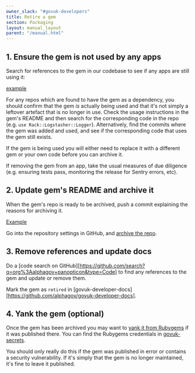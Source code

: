 ```yaml
---
owner_slack: "#govuk-developers"
title: Retire a gem
section: Packaging
layout: manual_layout
parent: "/manual.html"
---
```


## 1. Ensure the gem is not used by any apps

Search for references to the gem in our codebase to see if any apps are still using it:

[example](https://github.com/search?q=org%3Aalphagov+rack-logstasher+filename%3AGemfile+filename%3A*.gemspec&type=Code&ref=advsearch&l=&l=)

For any repos which are found to have the gem as a dependency, you should confirm that the gem _is_ actually being used and that it's not simply a leftover artefact that is no longer in use.
Check the usage instructions in the gem's README and then search for the corresponding code in the repo (e.g. `use Rack::Logstasher::Logger`). Alternatively, find the commits where the gem was added and used, and see if the corresponding code that uses the gem still exists.

If the gem is being used you will either need to replace it with a different gem or your own code before you can archive it.

If removing the gem from an app, take the usual measures of due diligence (e.g. ensuring tests pass, monitoring the release for Sentry errors, etc).

## 2. Update gem's README and archive it

When the gem's repo is ready to be archived, push a commit explaining the reasons for archiving it.

[Example](https://github.com/alphagov/govuk_taxonomy_helpers/pull/27)

Go into the repository settings in GitHub, and
[archive the repo](https://github.com/blog/2460-archiving-repositories).

## 3. Remove references and update docs

Do a [code search on GitHub][https://github.com/search?q=org%3Aalphagov+panopticon&type=Code] to find any references to the gem
and update or remove them.

Mark the gem as `retired` in [govuk-developer-docs][https://github.com/alphagov/govuk-developer-docs].

## 4. Yank the gem (optional)

Once the gem has been archived you may want to [yank it from Rubygems](https://guides.rubygems.org/removing-a-published-gem/) if it was published there. You can find the Rubygems credentials in [govuk-secrets](https://github.com/alphagov/govuk-secrets).

You should only really do this if the gem was published in error or contains a security vulnerability. If it's simply that the gem is no longer maintained, it's fine to leave it published.

